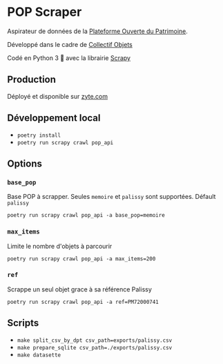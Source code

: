 # POP Scraper

Aspirateur de données de la [Plateforme Ouverte du Patrimoine](https://www.pop.culture.gouv.fr).

Développé dans le cadre de [Collectif Objets](https://collectif-objets.beta.gouv.fr/)

Codé en Python 3 🐍 avec la librairie [Scrapy](https://docs.scrapy.org/)

## Production

Déployé et disponible sur [zyte.com](https://app.zyte.com/)

## Développement local

- `poetry install`
- `poetry run scrapy crawl pop_api`

## Options

### `base_pop`

Base POP à scrapper. Seules `memoire` et `palissy` sont supportées. Défault `palissy`

`poetry run scrapy crawl pop_api -a base_pop=memoire`

### `max_items`

Limite le nombre d'objets à parcourir

`poetry run scrapy crawl pop_api -a max_items=200`

### `ref`

Scrappe un seul objet grace à sa référence Palissy

`poetry run scrapy crawl pop_api -a ref=PM72000741`

## Scripts

- `make split_csv_by_dpt csv_path=exports/palissy.csv`
- `make prepare_sqlite csv_path=./exports/palissy.csv`
- `make datasette`
